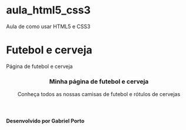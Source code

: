 # aula_html5_css3
Aula de como usar HTML5 e CSS3
<!DOCTYPE html>
<html lang = "pt-br">
<head> 
<meta charset = "urf-8">
 <h1> <strong> Futebol e cerveja </strong> </h1>
 
</head>

<body>
<p> Página de futebol e cerveja </p>
<header> 
<h3> Minha página de futebol e cerveja</h3>
<p> Conheça todos as nossas camisas de futebol e rótulos de cervejas </p>

</header>

<footer> <h4> Desenvolvido por Gabriel Porto </h4> </footer>

</body>
</html>
